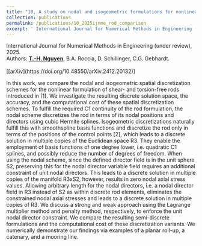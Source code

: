 ```yaml
---
title: "10, A study on nodal and isogeometric formulations for nonlinear dynamics of shear- and torsion-free rods"
collection: publications
permalink: /publications/10_2025ijnme_rod_comparison
excerpt: ' International Journal for Numerical Methods in Engineering (under review), 2025. Read more.'
---
```



<div class="small">
    International Journal for Numerical Methods in Engineering (under review), 2025.
</div>

<div class="small">
   Authors: <u><strong>T.-H. Nguyen</strong></u>, B.A. Roccia, D. Schillinger, C.G. Gebhardt. 
</div><br/>
[[arXiv](https://doi.org/10.48550/arXiv.2412.20132)]

In this work, we compare the nodal and isogeometric spatial discretization schemes for the nonlinear formulation of shear- and torsion-free rods introduced in [1]. We investigate the resulting discrete solution space, the accuracy, and the computational cost of these spatial discretization schemes. To fulfill the required C1 continuity of the rod formulation, the nodal scheme discretizes the rod in terms of its nodal positions and directors using cubic Hermite splines. Isogeometric discretizations naturally fulfill this with smoothspline basis functions and discretize the rod only in terms of the positions of the control points [2], which leads to a discrete solution in multiple copies of the Euclidean space R3. They enable the employment of basis functions of one degree lower, i.e. quadratic C1 splines, and possibly reduce the number of degrees of freedom. When using the nodal scheme, since the defined director field is in the unit sphere S2, preserving this for the nodal director variable field requires an additional constraint of unit nodal directors. This leads to a discrete solution in multiple copies of the manifold R3xS2, however, results in zero nodal axial stress values. Allowing arbitrary length for the nodal directors, i.e. a nodal director field in R3 instead of S2 as within discrete rod elements, eliminates the constrained nodal axial stresses and leads to a discrete solution in multiple copies of R3. We discuss a strong and weak approach using the Lagrange multiplier method and penalty method, respectively, to enforce the unit nodal director constraint. We compare the resulting semi-discrete formulations and the computational cost of these discretization variants. We numerically demonstrate our findings via examples of a planar roll-up, a catenary, and a mooring line.  